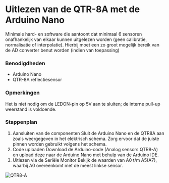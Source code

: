 # Uitlezen van de QTR-8A met de Arduino Nano
Minimale hard- en software die aantoont dat minimaal 6 sensoren onafhankelijk van elkaar kunnen uitgelezen worden (geen calibratie, normalisatie of interpolatie). Hierbij moet een zo groot mogelijk bereik van de AD converter benut worden (indien van toepassing)

### Benodigdheden
- Arduino Nano
- QTR-8A reflectiesensor

### Opmerkingen
Het is niet nodig om de LEDON-pin op 5V aan te sluiten; de interne pull-up weerstand is voldoende.

### Stappenplan
1. Aansluiten van de componenten
Sluit de Arduino Nano en de QTR8A aan zoals weergegeven in het elektrisch schema. Zorg ervoor dat de juiste pinnen worden gebruikt volgens het schema.
3. Code uploaden
Download de Arduino-code (Analog sensors QTR8-A) en upload deze naar de Arduino Nano met behulp van de Arduino IDE.
4. Uitlezen via de Seriële Monitor
Bekijk de waarden van A0 t/m A5(A7), waarbij A0 overeenkomt met de meest linkse sensor.


![QTR8-A](https://github.com/user-attachments/assets/7f45a2da-f77e-469a-a8e7-22852398f231)
